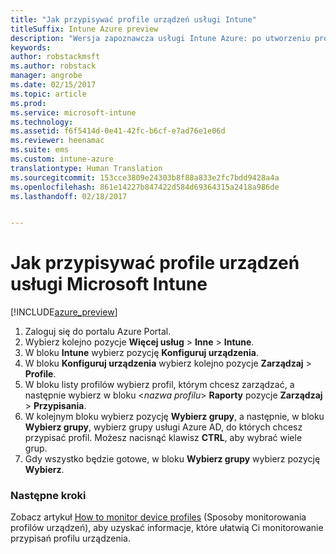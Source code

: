 ```yaml
---
title: "Jak przypisywać profile urządzeń usługi Intune"
titleSuffix: Intune Azure preview
description: "Wersja zapoznawcza usługi Intune Azure: po utworzeniu profilu urządzenia przy użyciu usługi Intune zapoznaj się z tym tematem, aby dowiedzieć się, jak przypisać profil do urządzeń."
keywords: 
author: robstackmsft
ms.author: robstack
manager: angrobe
ms.date: 02/15/2017
ms.topic: article
ms.prod: 
ms.service: microsoft-intune
ms.technology: 
ms.assetid: f6f5414d-0e41-42fc-b6cf-e7ad76e1e06d
ms.reviewer: heenamac
ms.suite: ems
ms.custom: intune-azure
translationtype: Human Translation
ms.sourcegitcommit: 153cce3809e24303b8f88a833e2fc7bdd9428a4a
ms.openlocfilehash: 861e14227b847422d584d69364315a2418a986de
ms.lasthandoff: 02/18/2017


---
```


# <a name="how-to-assign-microsoft-intune-device-profiles"></a>Jak przypisywać profile urządzeń usługi Microsoft Intune

[!INCLUDE[azure_preview](../includes/azure_preview.md)]


1. Zaloguj się do portalu Azure Portal.
2. Wybierz kolejno pozycje **Więcej usług** > **Inne** > **Intune**.
3. W bloku **Intune** wybierz pozycję **Konfiguruj urządzenia**.
1. W bloku **Konfiguruj urządzenia** wybierz kolejno pozycje **Zarządzaj** > **Profile**.
2. W bloku listy profilów wybierz profil, którym chcesz zarządzać, a następnie wybierz w bloku <*nazwa profilu*> **Raporty** pozycje **Zarządzaj** > **Przypisania**.
3. W kolejnym bloku wybierz pozycję **Wybierz grupy**, a następnie, w bloku **Wybierz grupy**, wybierz grupy usługi Azure AD, do których chcesz przypisać profil. Możesz nacisnąć klawisz **CTRL**, aby wybrać wiele grup.
4. Gdy wszystko będzie gotowe, w bloku **Wybierz grupy** wybierz pozycję **Wybierz**.

### <a name="next-steps"></a>Następne kroki
Zobacz artykuł [How to monitor device profiles](how-to-monitor-device-profiles.md) (Sposoby monitorowania profilów urządzeń), aby uzyskać informacje, które ułatwią Ci monitorowanie przypisań profilu urządzenia.

